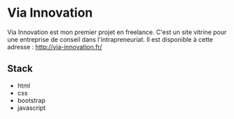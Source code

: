 # Via Innovation
Via Innovation est mon premier projet en freelance.
C'est un site vitrine pour une entreprise de conseil dans l'intrapreneuriat.
Il est disponible à cette adresse : http://via-innovation.fr/

## Stack
* html
* css
* bootstrap
* javascript

